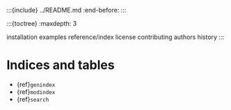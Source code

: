 :::{include} ../README.md
:end-before: <!-- end-docs -->
:::


:::{toctree}
:maxdepth: 3

installation
examples
reference/index
license
contributing
authors
history
:::


# Indices and tables

- {ref}`genindex`
- {ref}`modindex`
- {ref}`search`
